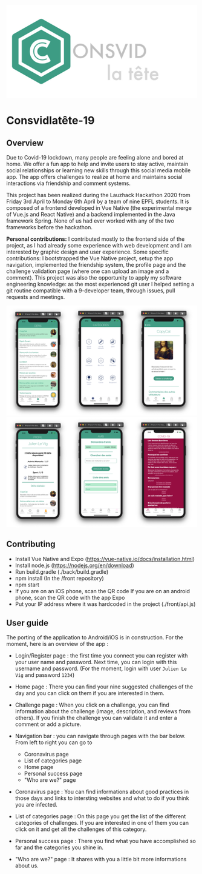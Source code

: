![](./img/banner.jpg)

# Consvidlatête-19


## Overview
Due to Covid-19 lockdown, many people are feeling alone and bored at home. We offer a fun app to help and invite users to stay active, maintain social relationships or learning new skills through this social media mobile app. The app offers challenges to realize at home and maintains social interactions via friendship and comment systems.

This project has been realized during the Lauzhack Hackathon 2020 from Friday 3rd April to Monday 6th April by a team of nine EPFL students. It is composed of a frontend developed in Vue Native (the experimental merge of Vue.js and React Native) and a backend implemented in the Java framework Spring. None of us had ever worked with any of the two frameworks before the hackathon.

**Personal contributions:** I contributed mostly to the frontend side of the project, as I had already some experience with web development and I am interested by graphic design and user experience. Some specific contributions: I bootstrapped the Vue Native project, setup the app navigation, implemented the friendship system, the profile page and the challenge validation page (where one can upload an image and a comment). This project was also the opportunity to apply my software engineering knowledge: as the most experienced git user I helped setting a git routine compatible with a 9-developer team, through issues, pull requests and meetings.

![](./img/challenges.png)
![](./img/social.png)


## Contributing

* Install Vue Native and Expo (https://vue-native.io/docs/installation.html)
* Install node.js (https://nodejs.org/en/download)
* Run build.gradle (./back/build.gradle)
* npm install (In the /front repository)
* npm start
* If you are on an iOS phone, scan the QR code
  If you are on an android phone, scan the QR code with the app Expo
* Put your IP address where it was hardcoded in the project (./front/api.js)
  
## User guide
The porting of the application to Android/iOS is in construction. 
For the moment, here is an overview of the app : 
* Login/Register page : the first time you connect you can register with your user name and password. Next time, you can login with this username and password. (For the moment, login with user `Julien Le Vig` and password `1234`)

* Home page : There you can find your nine suggested challenges of the day and you can click on them if you are interested in them. 

* Challenge page : When you click on a challenge, you can find information about the challenge (image, description, and reviews from others). If you finish the challenge you can validate it and enter a comment or add a picture.

* Navigation bar : you can navigate through pages with the bar below. From left to right you can go to 
    * Coronavirus page 
    * List of categories page
    * Home page
    * Personal success page
    * "Who are we?" page 

* Coronavirus page : You can find informations about good practices in those days and links to intersting websites and what to do if you think you are infected.

* List of categories page : On this page you get the list of the different categories of challenges. If you are interested in one of them you can click on it and get all the challenges of this category.

* Personal success page : There you find what you have accomplished so far and the categories you shine in.

* "Who are we?" page : It shares with you a little bit more informations about us. 
